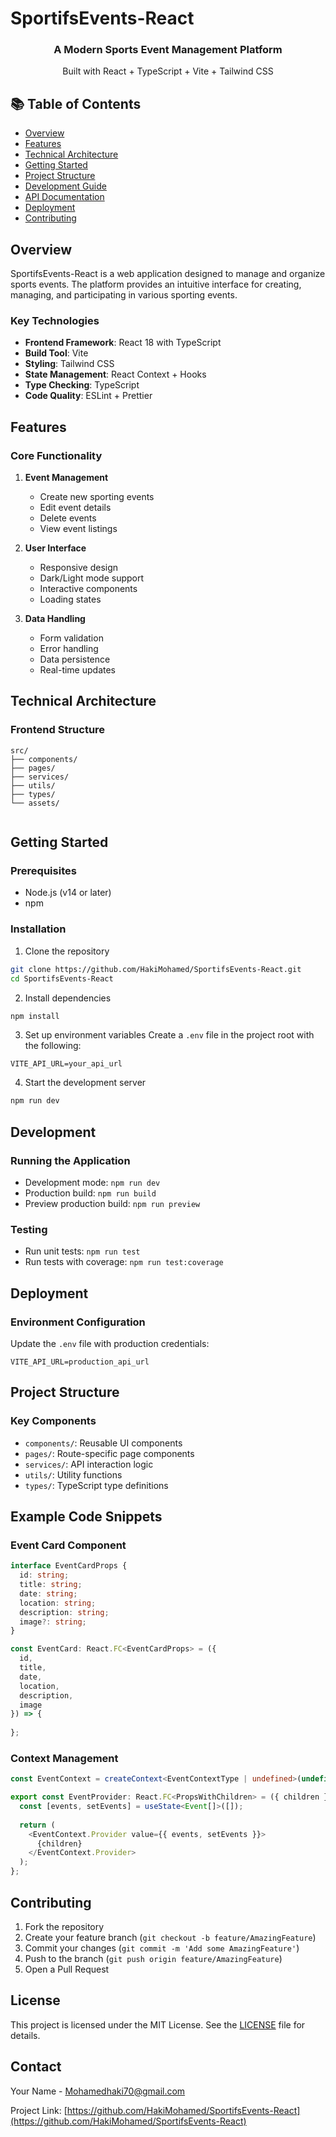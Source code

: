 # SportifsEvents-React

<div align="center">
  <h3>A Modern Sports Event Management Platform</h3>
  <p>Built with React + TypeScript + Vite + Tailwind CSS</p>
</div>

## 📚 Table of Contents
- [Overview](#overview)
- [Features](#features)
- [Technical Architecture](#technical-architecture)
- [Getting Started](#getting-started)
- [Project Structure](#project-structure)
- [Development Guide](#development-guide)
- [API Documentation](#api-documentation)
- [Deployment](#deployment)
- [Contributing](#contributing)

## Overview

SportifsEvents-React is a web application designed to manage and organize sports events. The platform provides an intuitive interface for creating, managing, and participating in various sporting events.

### Key Technologies
- **Frontend Framework**: React 18 with TypeScript
- **Build Tool**: Vite
- **Styling**: Tailwind CSS
- **State Management**: React Context + Hooks
- **Type Checking**: TypeScript
- **Code Quality**: ESLint + Prettier

## Features

### Core Functionality
1. **Event Management**
   - Create new sporting events
   - Edit event details
   - Delete events
   - View event listings

2. **User Interface**
   - Responsive design
   - Dark/Light mode support
   - Interactive components
   - Loading states

3. **Data Handling**
   - Form validation
   - Error handling
   - Data persistence
   - Real-time updates

## Technical Architecture

### Frontend Structure
```
src/
├── components/
├── pages/
├── services/
├── utils/
├── types/
└── assets/
    
```

## Getting Started

### Prerequisites
- Node.js (v14 or later)
- npm

### Installation

1. Clone the repository
```bash
git clone https://github.com/HakiMohamed/SportifsEvents-React.git
cd SportifsEvents-React
```

2. Install dependencies
```bash
npm install
```

3. Set up environment variables
Create a `.env` file in the project root with the following:
```env
VITE_API_URL=your_api_url
```

4. Start the development server
```bash
npm run dev
```

## Development

### Running the Application
- Development mode: `npm run dev`
- Production build: `npm run build`
- Preview production build: `npm run preview`

### Testing
- Run unit tests: `npm run test`
- Run tests with coverage: `npm run test:coverage`

## Deployment

### Environment Configuration
Update the `.env` file with production credentials:
```env
VITE_API_URL=production_api_url
```

## Project Structure

### Key Components
- `components/`: Reusable UI components
- `pages/`: Route-specific page components
- `services/`: API interaction logic
- `utils/`: Utility functions
- `types/`: TypeScript type definitions

## Example Code Snippets

### Event Card Component
```typescript
interface EventCardProps {
  id: string;
  title: string;
  date: string;
  location: string;
  description: string;
  image?: string;
}

const EventCard: React.FC<EventCardProps> = ({
  id,
  title,
  date,
  location,
  description,
  image
}) => {
  
};
```

### Context Management
```typescript
const EventContext = createContext<EventContextType | undefined>(undefined);

export const EventProvider: React.FC<PropsWithChildren> = ({ children }) => {
  const [events, setEvents] = useState<Event[]>([]);
  
  return (
    <EventContext.Provider value={{ events, setEvents }}>
      {children}
    </EventContext.Provider>
  );
};
```

## Contributing
1. Fork the repository
2. Create your feature branch (`git checkout -b feature/AmazingFeature`)
3. Commit your changes (`git commit -m 'Add some AmazingFeature'`)
4. Push to the branch (`git push origin feature/AmazingFeature`)
5. Open a Pull Request

## License
This project is licensed under the MIT License. See the [LICENSE](LICENSE) file for details.

## Contact
Your Name - Mohamedhaki70@gmail.com

Project Link: [https://github.com/HakiMohamed/SportifsEvents-React](https://github.com/HakiMohamed/SportifsEvents-React)
